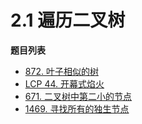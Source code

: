 # 2.1 遍历二叉树

**题目列表**

- [872. 叶子相似的树](https://leetcode.cn/problems/leaf-similar-trees/description/)
- [LCP 44. 开幕式焰火](https://leetcode.cn/problems/sZ59z6/description/)
- [671. 二叉树中第二小的节点](https://leetcode.cn/problems/second-minimum-node-in-a-binary-tree/description/)
- [1469. 寻找所有的独生节点](https://leetcode.cn/problems/find-all-the-lonely-nodes/description/)
